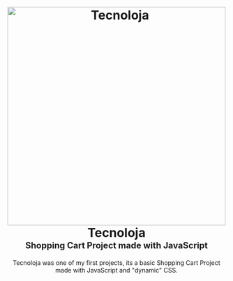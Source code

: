 <h1 align="center">
  <br>
  <a href="https://andreluisloureiro.github.io/Tecnoloja/"><img src="https://imageupload.io/ib/tC81CY9cUXsmdRX_1694406683.png" alt="Tecnoloja" width="500" color="white"></a>
  <br>
  <b>Tecnoloja</b>
  <br>
  <sub><sup><b>Shopping Cart Project made with JavaScript</b></sup></sub>
  <br>

</h1>

<p align="center">
     Tecnoloja was one of my first projects, its a basic Shopping Cart Project made with JavaScript and "dynamic" CSS.
</p>
